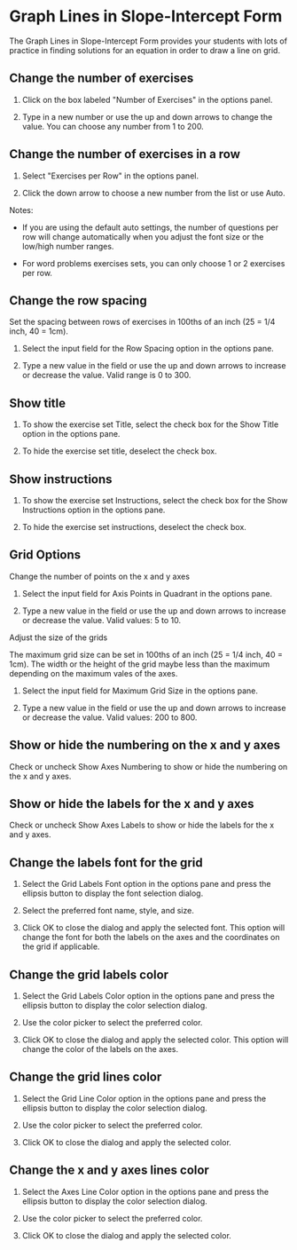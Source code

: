 # Graph Lines in Slope-Intercept Form

The Graph Lines in Slope-Intercept Form provides your students with lots of practice in finding solutions for an equation in order to draw a line on grid.

## Change the number of exercises

1. Click on the box labeled "Number of Exercises" in the options panel.

2. Type in a new number or use the up and down arrows to change the value. You can choose any number from 1 to 200.

## Change the number of exercises in a row

1. Select "Exercises per Row" in the options panel.

2. Click the down arrow to choose a new number from the list or use Auto.

Notes:

- If you are using the default auto settings, the number of questions per row will change automatically when you adjust the font size or the low/high number ranges.

- For word problems exercises sets, you can only choose 1 or 2 exercises per row.

## Change the row spacing

Set the spacing between rows of exercises in 100ths of an inch (25 = 1/4 inch, 40 = 1cm).

1. Select the input field for the Row Spacing option in the options pane.

2. Type a new value in the field or use the up and down arrows to increase or decrease the value. Valid range is 0 to 300.

## Show title

1. To show the exercise set Title, select the check box for the Show Title option in the options pane.

2. To hide the exercise set title, deselect the check box.

## Show instructions

1. To show the exercise set Instructions, select the check box for the Show Instructions option in the options pane.

2. To hide the exercise set instructions, deselect the check box.
  
## Grid Options

Change the number of points on the x and y axes

1. Select the input field for Axis Points in Quadrant in the options pane.

2. Type a new value in the field or use the up and down arrows to increase or decrease the value. Valid values: 5 to 10.

Adjust the size of the grids

The maximum grid size can be set in 100ths of an inch (25 = 1/4 inch, 40 = 1cm). The width or the height of the grid maybe less than the maximum depending on the maximum vales of the axes.

1. Select the input field for Maximum Grid Size in the options pane.

2. Type a new value in the field or use the up and down arrows to increase or decrease the value. Valid values: 200 to 800.

## Show or hide the numbering on the x and y axes

Check or uncheck Show Axes Numbering to show or hide the numbering on the x and y axes.

## Show or hide the labels for the x and y axes

Check or uncheck Show Axes Labels to show or hide the labels for the x and y axes.

## Change the labels font for the grid

1. Select the Grid Labels Font option in the options pane and press the ellipsis button to display the font selection dialog.

2. Select the preferred font name, style, and size.

3. Click OK to close the dialog and apply the selected font. This option will change the font for both the labels on the axes and the coordinates on the grid if applicable.

## Change the grid labels color

1. Select the Grid Labels Color option in the options pane and press the ellipsis button to display the color selection dialog.

2. Use the color picker to select the preferred color.

3. Click OK to close the dialog and apply the selected color. This option will change the color of the labels on the axes.

## Change the grid lines color

1. Select the Grid Line Color option in the options pane and press the ellipsis button to display the color selection dialog.

2. Use the color picker to select the preferred color.

3. Click OK to close the dialog and apply the selected color.

## Change the x and y axes lines color

1. Select the Axes Line Color option in the options pane and press the ellipsis button to display the color selection dialog.

2. Use the color picker to select the preferred color.

3. Click OK to close the dialog and apply the selected color.
